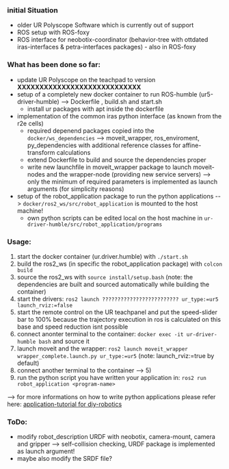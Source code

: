 ### initial Situation
- older UR Polyscope Software which is currently out of support
- ROS setup with ROS-foxy
- ROS interface for neobotix-coordinator (behavior-tree with ottdated iras-interfaces & petra-interfaces packages) - also in ROS-foxy

### What has been done so far:
- update UR Polyscope on the teachpad to version  **XXXXXXXXXXXXXXXXXXXXXXXXXXXX**
- setup of a completely new docker container to run ROS-humble (ur5-driver-humble) --> Dockerfile , build.sh and start.sh
  - install ur packages with apt inside the dockerfile
- implementation of the common iras python interface (as known from the r2e cells)
    - required depenend packages copied into the ```docker/ws_dependencies``` --> moveit_wrapper, ros_enviroment, py_dependencies with additional reference classes for affine-transform calculations
    - extend Dockerfile to build and source the dependencies proper
    - write new launchfile in moveit_wrapper package to launch moveit-nodes and the wrapper-node (providing new service servers) --> only the minimum of required parameters is implemented as launch arguments (for simplicity reasons)
- setup of the robot_application package to run the python applications --> ```docker/ros2_ws/src/robot_application``` is mounted to the host machine!
    - own python scripts can be edited local on the host machine in ```ur-driver-humble/src/robot_application/programs```

### Usage:
1) start the docker container (ur.driver.humble) with ```./start.sh```
2) build the ros2_ws (in specific the robot_application package) with ```colcon build``` 
3) source the ros2_ws with ```source install/setup.bash``` (note: the dependencies are built and sourced automatically while building the container)
4) start the drivers: ```ros2 launch ????????????????????????? ur_type:=ur5 launch_rviz:=false```
5) start the remote control on the UR teachpanel and put the speed-slider bar to 100% because the trajectory execution in ros is calculated on this base and speed reduction isnt possible
6) connect anonter terminal to the container: ```docker exec -it ur-driver-humble bash``` and source it
7) launch moveit and the wrapper: ```ros2 launch moveit_wrapper wrapper_complete.launch.py ur_type:=ur5``` (note: launch_rviz:=true by default)
8) connect another terminal to the container --> 5)
9) run the python script you have written your application in: ```ros2 run robot_application <program-name>```

--> for more informations on how to write python applications please refer here: [application-tutorial for diy-robotics](https://github.com/RobinWolf/diy_robot_application/tree/main)

### ToDo:
- modify robot_description URDF with neobotix, camera-mount, camera and gripper --> self-collision checking, URDF package is implemented as launch argument!
- maybe also modify the SRDF file?


